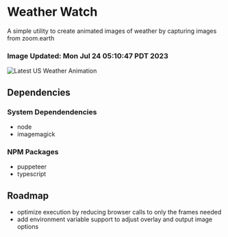 # Weather Watch

A simple utility to create animated images of weather by capturing images from zoom.earth

### Image Updated: Mon Jul 24 05:10:47 PDT 2023

![Latest US Weather Animation](animations/2023-07-24.webp)

## Dependencies
### System Dependendencies
* node
* imagemagick
### NPM Packages
* puppeteer
* typescript

## Roadmap
* optimize execution by reducing browser calls to only the frames needed
* add environment variable support to adjust overlay and output image options

